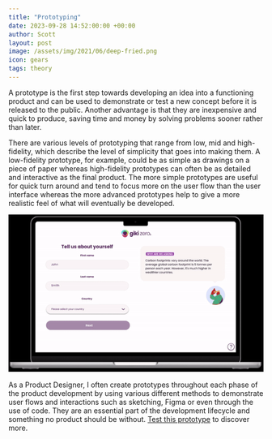 ```yaml
---
title: "Prototyping"
date: 2023-09-28 14:52:00:00 +00:00
author: Scott
layout: post
image: /assets/img/2021/06/deep-fried.png
icon: gears
tags: theory
---
```


A prototype is the first step towards developing an idea into a functioning product and can be used to demonstrate or test a new concept before it is released to the public. Another advantage is that they are inexpensive and quick to produce, saving time and money by solving problems sooner rather than later.

There are various levels of prototyping that range from low, mid and high-fidelity, which describe the level of simplicity that goes into making them. A low-fidelity prototype, for example, could be as simple as drawings on a piece of paper whereas high-fidelity prototypes can often be as detailed and interactive as the final product. The more simple prototypes are useful for quick turn around and tend to focus more on the user flow than the user interface whereas the more advanced prototypes help to give a more realistic feel of what will eventually be developed. 
<div class="gifblock">
    <img src="/assets/img/prototype.gif" class="gif"/>
</div>

As a Product Designer, I often create prototypes throughout each phase of the product development by using various different methods to demonstrate user flows and interactions such as sketching, Figma or even through the use of code. They are an essential part of the development lifecycle and something no product should be without. <a href="https://www.figma.com/proto/ano4JpbGQUmL9dQhwlHaUb/Onboarding-Improvements?type=design&node-id=246-4527&viewport=88%2C2985%2C0.29&t=y764G2ozSecs1uAk-0&scaling=scale-down&starting-point-node-id=246%3A4527" target="_blank">Test this prototype</a> to discover more. 


